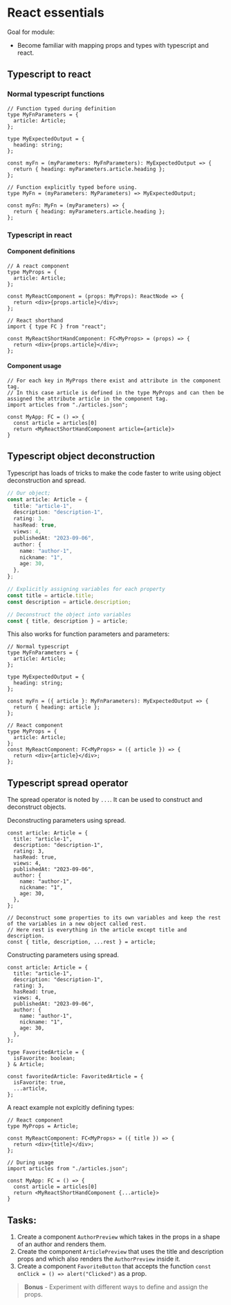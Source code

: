 # React essentials

Goal for module:

- Become familiar with mapping props and types with typescript and react.

## Typescript to react

### Normal typescript functions

```tsx
// Function typed during definition
type MyFnParameters = {
  article: Article;
};

type MyExpectedOutput = {
  heading: string;
};

const myFn = (myParameters: MyFnParameters): MyExpectedOutput => {
  return { heading: myParameters.article.heading };
};
```

```tsx
// Function explicitly typed before using.
type MyFn = (myParameters: MyParameters) => MyExpectedOutput;

const myFn: MyFn = (myParameters) => {
  return { heading: myParameters.article.heading };
};
```

### Typescript in react

#### Component definitions

```tsx
// A react component
type MyProps = {
  article: Article;
};

const MyReactComponent = (props: MyProps): ReactNode => {
  return <div>{props.article}</div>;
};

// React shorthand
import { type FC } from "react";

const MyReactShortHandComponent: FC<MyProps> = (props) => {
  return <div>{props.article}</div>;
};
```

#### Component usage

```tsx
// For each key in MyProps there exist and attribute in the component tag.
// In this case article is defined in the type MyProps and can then be assigned the attribute article in the component tag.
import articles from "./articles.json";

const MyApp: FC = () => {
  const article = articles[0]
  return <MyReactShortHandComponent article={article}>
}
```

## Typescript object deconstruction

Typescript has loads of tricks to make the code faster to write using object deconstruction and spread.

```ts
// Our object;
const article: Article = {
  title: "article-1",
  description: "description-1",
  rating: 3,
  hasRead: true,
  views: 4,
  publishedAt: "2023-09-06",
  author: {
    name: "author-1",
    nickname: "1",
    age: 30,
  },
};

// Explicitly assigning variables for each property
const title = article.title;
const description = article.description;

// Deconstruct the object into variables
const { title, description } = article;
```

This also works for function parameters and parameters:

```tsx
// Normal typescript
type MyFnParameters = {
  article: Article;
};

type MyExpectedOutput = {
  heading: string;
};

const myFn = ({ article }: MyFnParameters): MyExpectedOutput => {
  return { heading: article };
};

// React component
type MyProps = {
  article: Article;
};
const MyReactComponent: FC<MyProps> = ({ article }) => {
  return <div>{article}</div>;
};
```

## Typescript spread operator

The spread operator is noted by `...`. It can be used to construct and deconstruct objects.

Deconstructing parameters using spread.

```tsx
const article: Article = {
  title: "article-1",
  description: "description-1",
  rating: 3,
  hasRead: true,
  views: 4,
  publishedAt: "2023-09-06",
  author: {
    name: "author-1",
    nickname: "1",
    age: 30,
  },
};

// Deconstruct some properties to its own variables and keep the rest of the variables in a new object called rest.
// Here rest is everything in the article except title and description.
const { title, description, ...rest } = article;
```

Constructing parameters using spread.

```tsx
const article: Article = {
  title: "article-1",
  description: "description-1",
  rating: 3,
  hasRead: true,
  views: 4,
  publishedAt: "2023-09-06",
  author: {
    name: "author-1",
    nickname: "1",
    age: 30,
  },
};

type FavoritedArticle = {
  isFavorite: boolean;
} & Article;

const favoritedArticle: FavoritedArticle = {
  isFavorite: true,
  ...article,
};
```

A react example not explcitly defining types:

```tsx
// React component
type MyProps = Article;

const MyReactComponent: FC<MyProps> = ({ title }) => {
  return <div>{title}</div>;
};

// During usage
import articles from "./articles.json";

const MyApp: FC = () => {
  const article = articles[0]
  return <MyReactShortHandComponent {...article}>
}
```

## Tasks:

1. Create a component `AuthorPreview` which takes in the props in a shape of an author and renders them.
2. Create the component `ArticlePreview` that uses the title and description props and which also renders the `AuthorPreview` inside it.
3. Create a component `FavoriteButton` that accepts the function `const onClick = () => alert("Clicked")` as a prop.

> **Bonus** - Experiment with different ways to define and assign the props.
